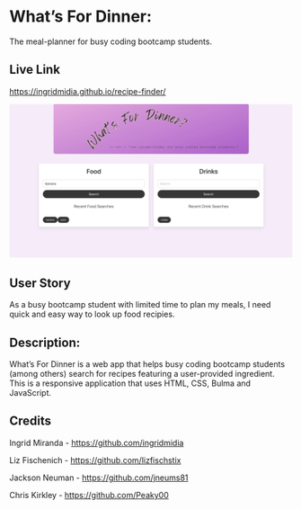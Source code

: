 # What’s For Dinner: 
The meal-planner for busy coding bootcamp students.
## Live Link
https://ingridmidia.github.io/recipe-finder/

![screenshot](./assets/whats-for-dinner.png)
## User Story
As a busy bootcamp student with limited time to plan my meals, I need quick and easy way to look up food recipies.
## Description:
What’s For Dinner is a web app that helps busy coding bootcamp students (among others) search for recipes featuring a user-provided ingredient. This is a responsive application that uses HTML, CSS, Bulma and JavaScript.
## Credits
Ingrid Miranda - https://github.com/ingridmidia

Liz Fischenich - https://github.com/lizfischstix

Jackson Neuman - https://github.com/jneums81

Chris Kirkley - https://github.com/Peaky00
